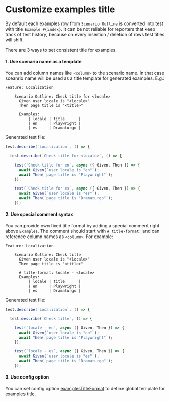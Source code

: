 # Customize examples title
By default each examples row from `Scenario Outline` is converted into test with title `Example #{index}`.
It can be not reliable for reporters that keep track of test history, because on every insertion / deletion of rows test titles will shift.

There are 3 ways to set consistent title for examples.

#### 1. Use scenario name as a template
You can add column names like `<column>` to the scenario name. In that case sceanrio name will be used as a title template for generated examples. E.g.:
```gherkin
Feature: Localization

    Scenario Outline: Check title for <locale>
      Given user locale is "<locale>"
      Then page title is "<title>"

      Examples:
          | locale | title      |
          | en     | Playwright |
          | es     | Dramaturgo |
```

Generated test file:
```js
test.describe(`Localization`, () => {

  test.describe(`Check title for <locale>`, () => {

    test(`Check title for en`, async ({ Given, Then }) => {
      await Given(`user locale is "en"`);
      await Then(`page title is "Playwright"`);
    });

    test(`Check title for es`, async ({ Given, Then }) => {
      await Given(`user locale is "es"`);
      await Then(`page title is "Dramaturgo"`);
    });
```

#### 2. Use special comment syntax
You can provide own fixed title format by adding a special comment right above `Examples`. 
The comment should start with `# title-format:` and can reference column names as `<column>`. For example:
```gherkin
Feature: Localization

    Scenario Outline: Check title
      Given user locale is "<locale>"
      Then page title is "<title>"

      # title-format: locale - <locale>
      Examples:
          | locale | title      |
          | en     | Playwright |
          | es     | Dramaturgo |
```

Generated test file:
```js
test.describe(`Localization`, () => {

  test.describe(`Check title`, () => {

    test(`locale - en`, async ({ Given, Then }) => {
      await Given(`user locale is "en"`);
      await Then(`page title is "Playwright"`);
    });

    test(`locale - es`, async ({ Given, Then }) => {
      await Given(`user locale is "es"`);
      await Then(`page title is "Dramaturgo"`);
    });
```

#### 3. Use config option
You can set config option [examplesTitleFormat](configuration/options.md#examplestitleformat) to define global template for examples title.
